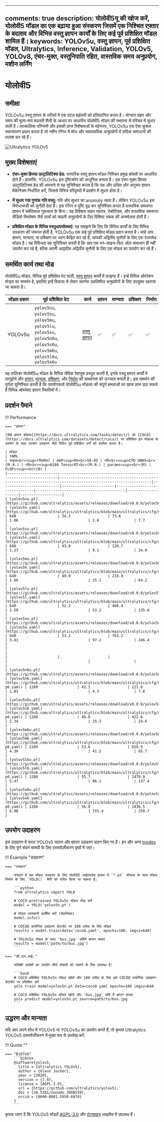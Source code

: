 ______________________________________________________________________

## comments: true description: योलोवी5यू की खोज करें, योलोवी5 मॉडल का एक बढ़ाया हुआ संस्करण जिसमें एक निश्चित रफ़्तार के बदलाव और विभिन्न वस्तु ज्ञापन कार्यों के लिए कई पूर्व प्रशिक्षित मॉडल शामिल हैं। keywords: YOLOv5u, वस्तु ज्ञापन, पूर्व प्रशिक्षित मॉडल, Ultralytics, Inference, Validation, YOLOv5, YOLOv8, एंचर-मुक्त, वस्तुनिपाति रहित, वास्तविक समय अनुप्रयोग, मशीन लर्निंग

# योलोवी5

## समीक्षा

YOLOv5u वस्तु ज्ञापन के तरीकों में एक पटल बढ़ोतरी को प्रतिष्ठानित करता है। योग्यता ग्रहण और समय की मूल्य-माप बदलती शैली के आधार पर आधारित योलोवी5 मॉडल की स्थापना से परिचय में सुधार लाती है। तात्कालिक परिणामों और इसकी प्राप्त विशेषताओं के मद्देनजर, YOLOv5u एक ऐसा कुशल स्थानांतरण प्रदान करता है जो नवीन रंगेंगर में शोध और व्यावसायिक अनुप्रयोगों में सठिक समाधानों की तलाश कर रहे हैं।

![Ultralytics YOLOv5](https://raw.githubusercontent.com/ultralytics/assets/main/yolov5/v70/splash.png)

## मुख्य विशेषताएं

- **एंचर-मुक्त हिस्सा उल्ट्रालिटिक्स हेड:** पारंपरिक वस्तु ज्ञापन मॉडल निश्चित प्रमुख बॉक्सों पर आधारित होते हैं। हालांकि, YOLOv5u इस दृष्टिकोण को आधुनिक बनाता है। एक एंचर-मुक्त हिस्सा उल्ट्रालिटिक्स हेड की अपनाने से यह सुनिश्चित करता है कि एक और उचित और अनुरूप ज्ञापन मेकेनिज़म निर्धारित करें, जिससे विभिन्न परिदृश्यों में प्रदर्शन में सुधार होता है।

- **में सुधार गया गुणांक गति वस्तु:** गति और सुधार का anomaly रहता हैं। लेकिन YOLOv5u इस विरोधाभासी को चुनौती देता है। इस रंगेंगर व पुष्टि दृढ़ कर सुनिश्चित करता है वास्तविक समयगत ज्ञापन में स्थैतिकता नुकसान के बिना। यह विशेषता वाहन स्वतंत्र, रोबोटिक्स, और वास्तविक समयगत वीडियो विश्लेषण जैसे तत्वों को चाहती अनुप्रयोगों के लिए विशिष्ट सबक की अनमोलता होती है।

- **प्रशिक्षित मॉडल के विभिन्न वस्तुधापर्यावथाएं:** यह समझने कि लिए कि विभिन्न कार्यों के लिए विभिन्न उपकरण की जरूरत होती है, YOLOv5u एक कई पूर्व प्रशिक्षित मॉडल प्रदान करता है। चाहे आप ज्ञापन, मान्यता, या प्रशिक्षण पर ध्यान केंद्रित कर रहे हैं, आपकी अद्वितीय चुनौती के लिए एक टेलरमेड मॉडल है। यह विविधता यह सुनिश्चित करती है कि आप एक वन-साइज-फिट ऑल समाधान ही नहीं उपयोग कर रहे हैं, बल्कि अपनी अद्यापित अद्वितीय चुनौती के लिए एक मॉडल का उपयोग कर रहे हैं।

## समर्थित कार्य तथा मोड

योलोवी5u मॉडल, विभिन्न पूर्व प्रशिक्षित वेट वाली, [वस्तु ज्ञापन](../tasks/detect.md) कार्यों में उत्कृष्ट हैं। इन्हें विभिन्न ऑपरेशन मोड्स का समर्थन है, इसलिए इन्हें विकास से लेकर अंतर्गत उन्नतिशील अनुप्रयोगों के लिए उपयुक्त ठहराया जा सकता है।

| मॉडल प्रकार | पूर्व प्रशिक्षित वेट                                                                                                        | कार्य                              | ज्ञापन | मान्यता | प्रशिक्षण | निर्यात |
| ----------- | --------------------------------------------------------------------------------------------------------------------------- | ---------------------------------- | ------ | ------- | --------- | ------- |
| YOLOv5u     | `yolov5nu`, `yolov5su`, `yolov5mu`, `yolov5lu`, `yolov5xu`, `yolov5n6u`, `yolov5s6u`, `yolov5m6u`, `yolov5l6u`, `yolov5x6u` | [वस्तु ज्ञापन](../tasks/detect.md) | ✅      | ✅       | ✅         | ✅       |

यह तालिका योलोवी5u मॉडल के विभिन्न जैविक वेशभूषा प्रस्तुत करती है, इनके वस्तु ज्ञापन कार्यों में लागूहोने और [ज्ञापन](../modes/predict.md), [मान्यता](../modes/val.md), [प्रशिक्षण](../modes/train.md), और [निर्यात](../modes/export.md) की समर्थनता को उज्ज्वल बनाती है। इस समर्थन की पूर्णता सुनिश्चित करती है कि उपयोगकर्ता योलोवी5u मॉडल्स की संपूर्ण क्षमताओं का खास लाभ उठा सकते हैं विभिन्न ऑब्जेक्ट ज्ञापन स्थितियों में।

## प्रदर्शन पैमाने

!!! Performance

```
=== "ज्ञापन"

[देखें ज्ञापन डॉकस](https://docs.ultralytics.com/tasks/detect/) को [COCO](https://docs.ultralytics.com/datasets/detect/coco/) पर प्रशिक्षित इन मॉडल्स के उपयोग के साथ उपयोग उदाहरण जैसे विविध पूर्व-प्रशिक्षित वर्गों को शामिल करता है।

| मॉडल                                                                                       | YAML                                                                                                           | साइज़<br><sup>(पिक्सेल) | mAP<sup>वैल<br>50-95 | गति<br><sup>CPU ONNX<br>(मि.से.) | गति<br><sup>A100 TensorRT<br>(मि.से.) | params<sup><br>(M) | FLOPs<sup><br>(B) |
|---------------------------------------------------------------------------------------------|----------------------------------------------------------------------------------------------------------------|---------------------------|------------------------|--------------------------------|-----------------------------------------|--------------------|-------------------|
| [yolov5nu.pt](https://github.com/ultralytics/assets/releases/download/v0.0.0/yolov5nu.pt)   | [yolov5n.yaml](https://github.com/ultralytics/ultralytics/blob/main/ultralytics/cfg/models/v5/yolov5.yaml)     | 640                   | 34.3                 | 73.6                           | 1.06                                | 2.6                | 7.7               |
| [yolov5su.pt](https://github.com/ultralytics/assets/releases/download/v0.0.0/yolov5su.pt)   | [yolov5s.yaml](https://github.com/ultralytics/ultralytics/blob/main/ultralytics/cfg/models/v5/yolov5.yaml)     | 640                   | 43.0                 | 120.7                          | 1.27                                | 9.1                | 24.0              |
| [yolov5mu.pt](https://github.com/ultralytics/assets/releases/download/v0.0.0/yolov5mu.pt)   | [yolov5m.yaml](https://github.com/ultralytics/ultralytics/blob/main/ultralytics/cfg/models/v5/yolov5.yaml)     | 640                   | 49.0                 | 233.9                          | 1.86                                | 25.1               | 64.2              |
| [yolov5lu.pt](https://github.com/ultralytics/assets/releases/download/v0.0.0/yolov5lu.pt)   | [yolov5l.yaml](https://github.com/ultralytics/ultralytics/blob/main/ultralytics/cfg/models/v5/yolov5.yaml)     | 640                   | 52.2                 | 408.4                          | 2.50                                | 53.2               | 135.0             |
| [yolov5xu.pt](https://github.com/ultralytics/assets/releases/download/v0.0.0/yolov5xu.pt)   | [yolov5x.yaml](https://github.com/ultralytics/ultralytics/blob/main/ultralytics/cfg/models/v5/yolov5.yaml)     | 640                   | 53.2                 | 763.2                          | 3.81                                | 97.2               | 246.4             |
|                                                                                             |                                                                                                                |                       |                      |                                |                                     |                    |                   |
| [yolov5n6u.pt](https://github.com/ultralytics/assets/releases/download/v0.0.0/yolov5n6u.pt) | [yolov5n6.yaml](https://github.com/ultralytics/ultralytics/blob/main/ultralytics/cfg/models/v5/yolov5-p6.yaml) | 1280                  | 42.1                 | 211.0                          | 1.83                                | 4.3                | 7.8               |
| [yolov5s6u.pt](https://github.com/ultralytics/assets/releases/download/v0.0.0/yolov5s6u.pt) | [yolov5s6.yaml](https://github.com/ultralytics/ultralytics/blob/main/ultralytics/cfg/models/v5/yolov5-p6.yaml) | 1280                  | 48.6                 | 422.6                          | 2.34                                | 15.3               | 24.6              |
| [yolov5m6u.pt](https://github.com/ultralytics/assets/releases/download/v0.0.0/yolov5m6u.pt) | [yolov5m6.yaml](https://github.com/ultralytics/ultralytics/blob/main/ultralytics/cfg/models/v5/yolov5-p6.yaml) | 1280                  | 53.6                 | 810.9                          | 4.36                                | 41.2               | 65.7              |
| [yolov5l6u.pt](https://github.com/ultralytics/assets/releases/download/v0.0.0/yolov5l6u.pt) | [yolov5l6.yaml](https://github.com/ultralytics/ultralytics/blob/main/ultralytics/cfg/models/v5/yolov5-p6.yaml) | 1280                  | 55.7                 | 1470.9                         | 5.47                                | 86.1               | 137.4             |
| [yolov5x6u.pt](https://github.com/ultralytics/assets/releases/download/v0.0.0/yolov5x6u.pt) | [yolov5x6.yaml](https://github.com/ultralytics/ultralytics/blob/main/ultralytics/cfg/models/v5/yolov5-p6.yaml) | 1280                  | 56.8                 | 2436.5                         | 8.98                                | 155.4              | 250.7             |
```

## उपयोग उदाहरण

इस उदाहरण में सरल YOLOv5 चालन और ज्ञापन उदाहरण प्रदान किए गए हैं। इन और अन्य [modes](../modes/index.md) के लिए पूर्ण संदर्भ सामग्री के लिए दस्तावेज़ीकरण पृष्ठों में जाएं।

!!! Example "उदाहरण"

````
=== "पायथन"

    पायथन में एक मॉडल उदाहरण के लिए योलोवी5 आईएमजेड हालत में `*.pt` मॉडल्स के साथ मॉडल निर्माण के लिए `YOLO()` श्रेणी को पारित किया जा सकता है:

    ```python
    from ultralytics import YOLO

    # COCO-pretrained YOLOv5n मॉडल लोड करें
    model = YOLO('yolov5n.pt')

    # मॉडल जानकारी प्रदर्शित करें (वैकल्पिक)
    model.info()

    # COCO8 प्रायोगिक उदाहरण डेटासेट पर 100 एपॉक के लिए मॉडल
    results = model.train(data='coco8.yaml', epochs=100, imgsz=640)

    # YOLOv5n मॉडल के साथ 'bus.jpg' छविमें ज्ञापन चलाएं
    results = model('path/to/bus.jpg')
    ```

=== "सी.एल.आई."

    मालिशी आदेशों का उपयोग सीधे मॉडलों को चलाने के लिए उपलब्ध हैं:

    ```bash
    # COCO-प्रशिक्षित YOLOv5n मॉडल खोलें और 100 एपॉक के लिए इसे COCO8 प्रायोगिक उदाहरण डेटासेट पर प्रशिक्षित करें
    yolo train model=yolov5n.pt data=coco8.yaml epochs=100 imgsz=640

    # COCO-प्रशिक्षित YOLOv5n मॉडल खोलें और 'bus.jpg' छवि में ज्ञापन चलाएं
    yolo predict model=yolov5n.pt source=path/to/bus.jpg
    ```
````

## उद्धरण और मान्यता

यदि आप अपने शोध में YOLOv5 या YOLOv5u का उपयोग करते हैं, तो कृपया Ultralytics YOLOv5 दस्तावेज़ीकरण में मुख्य रूप से उल्लेख करें:

!!! Quote ""

````
=== "BibTeX"
    ```bibtex
    @software{yolov5,
      title = {Ultralytics YOLOv5},
      author = {Glenn Jocher},
      year = {2020},
      version = {7.0},
      license = {AGPL-3.0},
      url = {https://github.com/ultralytics/yolov5},
      doi = {10.5281/zenodo.3908559},
      orcid = {0000-0001-5950-6979}
    }
    ```
````

कृपया ध्यान दें कि YOLOv5 मॉडलें [AGPL-3.0](https://github.com/ultralytics/ultralytics/blob/main/LICENSE) और [एंटरप्राइज](https://ultralytics.com/license) लाइसेंस में उपलब्ध हैं।
